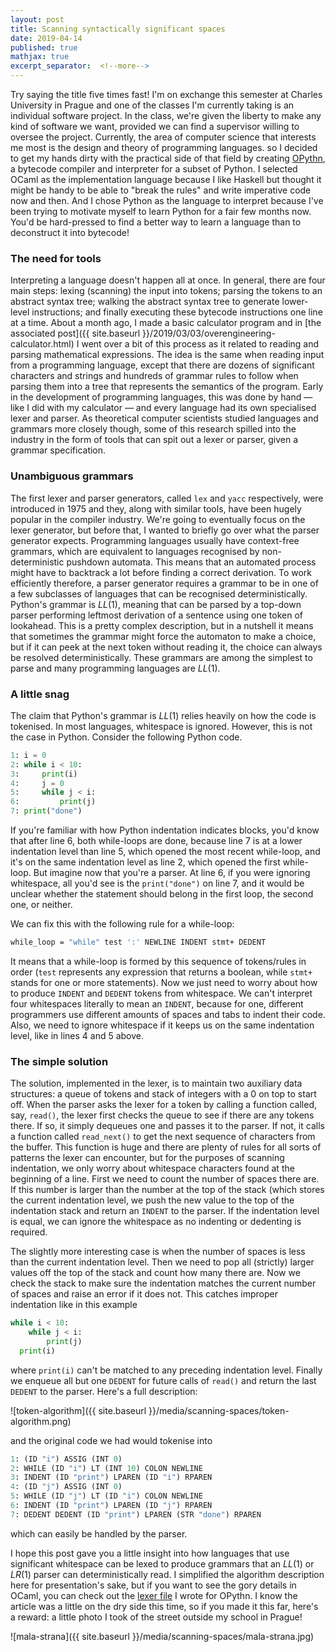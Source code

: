 ```yaml
---
layout: post
title: Scanning syntactically significant spaces
date: 2019-04-14
published: true
mathjax: true
excerpt_separator:  <!--more-->
---
```

Try saying the title five times fast! I'm on exchange this semester at Charles University in Prague and one of the classes I'm currently taking is an individual software project. In the class, we're given the liberty to make any kind of software we want, provided we can find a supervisor willing to oversee the project. Currently, the area of computer science that interests me most is the design and theory of programming languages. so I decided to get my hands dirty with the practical side of that field by creating [OPythn](https://github.com/marcelgoh/opythn), a bytecode compiler and interpreter for a subset of Python. I selected OCaml as the implementation language because I like Haskell but thought it might be handy to be able to "break the rules" and write imperative code now and then. And I chose Python as the language to interpret because I've been trying to motivate myself to learn Python for a fair few months now. You'd be hard-pressed to find a better way to learn a language than to deconstruct it into bytecode!
<!--more-->

### The need for tools

Interpreting a language doesn't happen all at once. In general, there are four main steps: lexing (scanning) the input into tokens; parsing the tokens to an abstract syntax tree; walking the abstract syntax tree to generate lower-level instructions; and finally executing these bytecode instructions one line at a time. About a month ago, I made a basic calculator program and in [the associated post]({{ site.baseurl }}/2019/03/03/overengineering-calculator.html) I went over a bit of this process as it related to reading and parsing mathematical expressions. The idea is the same when reading input from a programming language, except that there are dozens of significant characters and strings and hundreds of grammar rules to follow when parsing them into a tree that represents the semantics of the program. Early in the development of programming languages, this was done by hand &mdash; like I did with my calculator &mdash; and every language had its own specialised lexer and parser. As theoretical computer scientists studied languages and grammars more closely though, some of this research spilled into the industry in the form of tools that can spit out a lexer or parser, given a grammar specification.

### Unambiguous grammars

The first lexer and parser generators, called `lex` and `yacc` respectively, were introduced in 1975 and they, along with similar tools, have been hugely popular in the compiler industry. We're going to eventually focus on the lexer generator, but before that, I wanted to briefly go over what the parser generator expects. Programming languages usually have context-free grammars, which are equivalent to languages recognised by non-deterministic pushdown automata. This means that an automated process might have to backtrack a lot before finding a correct derivation. To work efficiently therefore, a parser generator requires a grammar to be in one of a few subclasses of languages that can be recognised deterministically. Python's grammar is $LL(1)$, meaning that can be parsed by a top-down parser performing leftmost derivation of a sentence using one token of lookahead. This is a pretty complex description, but in a nutshell it means that sometimes the grammar might force the automaton to make a choice, but if it can peek at the next token without reading it, the choice can always be resolved deterministically. These grammars are among the simplest to parse and many programming languages are $LL(1)$.

### A little snag

The claim that Python's grammar is $LL(1)$ relies heavily on how the code is tokenised. In most languages, whitespace is ignored. However, this is not the case in Python. Consider the following Python code.

```python
1: i = 0
2: while i < 10:
3:     print(i)
4:     j = 0
5:     while j < i:
6:         print(j)
7: print("done")
```

If you're familiar with how Python indentation indicates blocks, you'd know that after line 6, both while-loops are done, because line 7 is at a lower indentation level than line 5, which opened the most recent while-loop, and it's on the same indentation level as line 2, which opened the first while-loop. But imagine now that you're a parser. At line 6, if you were ignoring whitespace, all you'd see is the `print("done")` on line 7, and it would be unclear whether the statement should belong in the first loop, the second one, or neither. 

We can fix this with the following rule for a while-loop:

```ocaml
while_loop = "while" test ':' NEWLINE INDENT stmt+ DEDENT
```

It means that a while-loop is formed by this sequence of tokens/rules in order (`test` represents any expression that returns a boolean, while `stmt+` stands for one or more statements). Now we just need to worry about how to produce `INDENT` and `DEDENT` tokens from whitespace. We can't interpret four whitespaces literally to mean an `INDENT`, because for one, different programmers use different amounts of spaces and tabs to indent their code. Also, we need to ignore whitespace if it keeps us on the same indentation level, like in lines 4 and 5 above.

### The simple solution

The solution, implemented in the lexer, is to maintain two auxiliary data structures: a queue of tokens and stack of integers with a $0$ on top to start off. When the parser asks the lexer for a token by calling a function called, say, `read()`, the lexer first checks the queue to see if there are any tokens there. If so, it simply dequeues one and passes it to the parser. If not, it calls a function called `read_next()` to get the next sequence of characters from the buffer. This function is huge and there are plenty of rules for all sorts of patterns the lexer can encounter, but for the purposes of scanning indentation, we only worry about whitespace characters found at the beginning of a line. First we need to count the number of spaces there are. If this number is larger than the number at the top of the stack (which stores the current indentation level, we push the new value to the top of the indentation stack and return an `INDENT` to the parser. If the indentation level is equal, we can ignore the whitespace as no indenting or dedenting is required.  

The slightly more interesting case is when the number of spaces is less than the current indentation level. Then we need to pop all (strictly) larger values off the top of the stack and count how many there are. Now we check the stack to make sure the indentation matches the current number of spaces and raise an error if it does not. This catches improper indentation like in this example

```python
while i < 10:
    while j < i:
        print(j)
  print(i)
```

where `print(i)` can't be matched to any preceding indentation level. Finally we enqueue all but one `DEDENT` for future calls of `read()` and return the last `DEDENT` to the parser. Here's a full description:

![token-algorithm]({{ site.baseurl }}/media/scanning-spaces/token-algorithm.png)

and the original code we had would tokenise into

```ocaml
1: (ID "i") ASSIG (INT 0)
2: WHILE (ID "i") LT (INT 10) COLON NEWLINE
3: INDENT (ID "print") LPAREN (ID "i") RPAREN
4: (ID "j") ASSIG (INT 0)
5: WHILE (ID "j") LT (ID "i") COLON NEWLINE
6: INDENT (ID "print") LPAREN (ID "j") RPAREN
7: DEDENT DEDENT (ID "print") LPAREN (STR "done") RPAREN
```

which can easily be handled by the parser.  

I hope this post gave you a little insight into how languages that use significant whitespace can be lexed to produce grammars that an $LL(1)$ or $LR(1)$ parser can deterministically read. I simplified the algorithm description here for presentation's sake, but if you want to see the gory details in OCaml, you can check out the [lexer file](https://github.com/marcelgoh/opythn/blob/master/src/lexer.mll) I wrote for OPythn. I know the article was a little on the dry side this time, so if you made it this far, here's a reward: a little photo I took of the street outside my school in Prague!

![mala-strana]({{ site.baseurl }}/media/scanning-spaces/mala-strana.jpg)